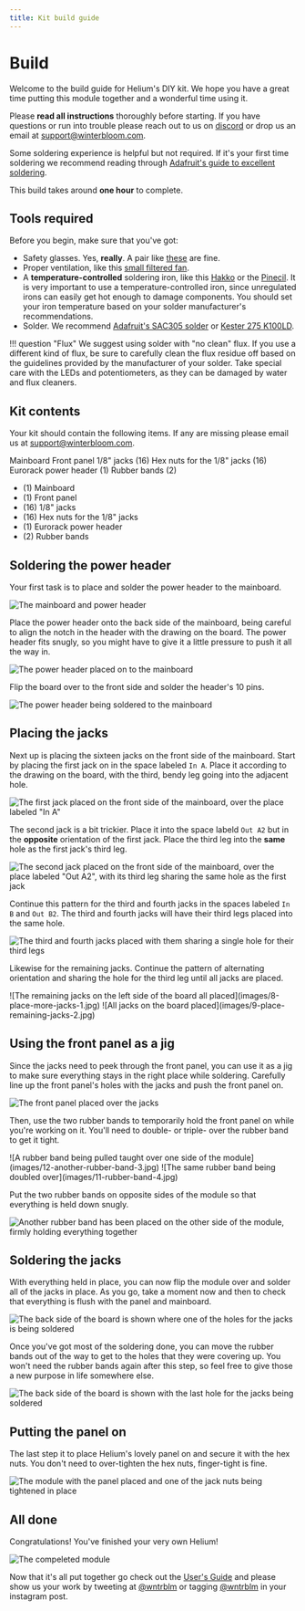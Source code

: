 ```yaml
---
title: Kit build guide
---
```


# Build

Welcome to the build guide for Helium's DIY kit. We hope you have a great time putting this module together and a wonderful time using it.

Please **read all instructions** thoroughly before starting. If you have questions or run into trouble please reach out to us on [discord] or drop us an email at support@winterbloom.com.

Some soldering experience is helpful but not required. If it's your first time soldering we recommend reading through [Adafruit's guide to excellent soldering](https://learn.adafruit.com/adafruit-guide-excellent-soldering).

This build takes around **one hour** to complete.

[discord]: https://discord.gg/UpfqghQ

## Tools required

Before you begin, make sure that you've got:

-   Safety glasses. Yes, **really**. A pair like [these][safety glasses] are fine.
-   Proper ventilation, like this [small filtered fan](https://a.co/d/eUfPCRO).
-   A **temperature-controlled** soldering iron, like this [Hakko] or the [Pinecil]. It is very important to use a temperature-controlled iron, since unregulated irons can easily get hot enough to damage components. You should set your iron temperature based on your solder manufacturer's recommendations.
-   Solder. We recommend [Adafruit's SAC305 solder][adafruit solder] or [Kester 275 K100LD].

!!! question "Flux"
    We suggest using solder with "no clean" flux. If you use a different kind of flux, be sure to carefully clean the flux residue off based on the guidelines provided by the manufacturer of your solder. Take special care with the LEDs and potentiometers, as they can be damaged by water and flux cleaners.

[safety glasses]: https://a.co/d/dMXvPP6
[tweezers]: https://www.adafruit.com/product/422
[Hakko]: https://www.adafruit.com/product/1204
[Pinecil]: https://pine64.com/product/pinecil-smart-mini-portable-soldering-iron/
[adafruit solder]: https://www.adafruit.com/product/734
[Kester 275 K100LD]: https://www.kester.com/products/product/275-flux-cored-wire
[flux pen]: https://www.sra-solder.com/sra-312-no-clean-flux-pen-refillable


## Kit contents

Your kit should contain the following items. If any are missing please email us at support@winterbloom.com.

<winter-image-map src="../images/kit.svg">
    <winter-image-map-item id="mainboard">Mainboard</winter-image-map-item>
    <winter-image-map-item id="panel">Front panel</winter-image-map-item>
    <winter-image-map-item id="jacks">1/8" jacks (16)</winter-image-map-item>
    <winter-image-map-item id="nuts">Hex nuts for the 1/8" jacks (16)</winter-image-map-item>
    <winter-image-map-item id="power-header">Eurorack power header (1)</winter-image-map-item>
    <winter-image-map-item id="rubber-bands">Rubber bands (2)</winter-image-map-item>
</winter-image-map>

- (1) Mainboard
- (1) Front panel
- (16) 1/8" jacks
- (16) Hex nuts for the 1/8" jacks
- (1) Eurorack power header
- (2) Rubber bands

## Soldering the power header

Your first task is to place and solder the power header to the mainboard.

![The mainboard and power header](images/2-pwr-3.jpg)

Place the power header onto the back side of the mainboard, being careful to align the notch in the header with the drawing on the board. The power header fits snugly, so you might have to give it a little pressure to push it all the way in.

![The power header placed on to the mainboard](images/3-place-pwr-3.jpg)

Flip the board over to the front side and solder the header's 10 pins.

![The power header being soldered to the mainboard](images/4-solder-pwr-2.jpg)


## Placing the jacks

Next up is placing the sixteen jacks on the front side of the mainboard. Start by placing the first jack on in the space labeled `In A`. Place it according to the drawing on the board, with the third, bendy leg going into the adjacent hole.

![The first jack placed on the front side of the mainboard, over the place labeled "In A"](images/5-place-first-jack-2.jpg)

The second jack is a bit trickier. Place it into the space labeld `Out A2` but in the **opposite** orientation of the first jack. Place the third leg into the **same** hole as the first jack's third leg.

![The second jack placed on the front side of the mainboard, over the place labeled "Out A2", with its third leg sharing the same hole as the first jack](images/6-place-shared-jack-1.jpg)

Continue this pattern for the third and fourth jacks in the spaces labeled `In B` and `Out B2`. The third and fourth jacks will have their third legs placed into the same hole.

![The third and fourth jacks placed with them sharing a single hole for their third legs](images/7-place-second-shared-jack-1.jpg)

Likewise for the remaining jacks. Continue the pattern of alternating orientation and sharing the hole for the third leg until all jacks are placed.

<winter-carousel>
    ![The remaining jacks on the left side of the board all placed](images/8-place-more-jacks-1.jpg)
    ![All jacks on the board placed](images/9-place-remaining-jacks-2.jpg)
</winter-carousel>

## Using the front panel as a jig

Since the jacks need to peek through the front panel, you can use it as a jig to make sure everything stays in the right place while soldering. Carefully line up the front panel's holes with the jacks and push the front panel on.

![The front panel placed over the jacks](images/10-panel-align-1.jpg)

Then, use the two rubber bands to temporarily hold the front panel on while you're working on it. You'll need to double- or triple- over the rubber band to get it tight.

<winter-carousel>
    ![A rubber band being pulled taught over one side of the module](images/12-another-rubber-band-3.jpg)
    ![The same rubber band being doubled over](images/11-rubber-band-4.jpg)
</winter-carousel>

Put the two rubber bands on opposite sides of the module so that everything is held down snugly.

![Another rubber band has been placed on the other side of the module, firmly holding everything together](images/12-another-rubber-band-2.jpg)

## Soldering the jacks

With everything held in place, you can now flip the module over and solder all of the jacks in place. As you go, take a moment now and then to check that everything is flush with the panel and mainboard.

![The back side of the board is shown where one of the holes for the jacks is being soldered](images/13-soldering-jacks-1.jpg)

Once you've got most of the soldering done, you can move the rubber bands out of the way to get to the holes that they were covering up. You won't need the rubber bands again after this step, so feel free to give those a new purpose in life somewhere else.

![The back side of the board is shown with the last hole for the jacks being soldered](images/14-finishing-jacks-2.jpg)

## Putting the panel on

The last step it to place Helium's lovely panel on and secure it with the hex nuts. You don't need to over-tighten the hex nuts, finger-tight is fine.

![The module with the panel placed and one of the jack nuts being tightened in place](images/15-jack-nuts-3.jpg)

## All done

Congratulations! You've finished your very own Helium!

![The compeleted module](images/16-finished-1.jpg)

Now that it's all put together go check out the [User's Guide](index.md) and please show us your work by tweeting at [@wntrblm](https://twitter.com/wntrblm) or tagging [@wntrblm](https://instagram.com/wntrblm) in your instagram post.
